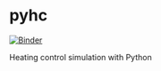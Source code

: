 # pyhc
 
 [![Binder](https://mybinder.org/badge_logo.svg)](https://mybinder.org/v2/gh/TomLXXVI/pyhc/master?urlpath=voila%2Ftree%2Fnotebooks)
 
 Heating control simulation with Python

